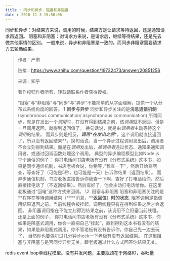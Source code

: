 ```yaml
---
title : 同步和异步，阻塞和非阻塞
date : 2016-11-3 15:56:06
---
```


同步和异步：对结果方来说，调用的时候，结果方是让请求等待返回，还是通知请求再返回。
阻塞和非阻塞：对请求方来说，是请求后，继续等待结果，还是先去做其他事情的区别。
一般来说，异步和非阻塞是一致的。而同步非阻塞需要请求方去轮循结果。

>作者：严肃
>
>链接：https://www.zhihu.com/question/19732473/answer/20851256
>
>来源：知乎
>
>著作权归作者所有，转载请联系作者获得授权。
>
>“阻塞”与"非阻塞"与"同步"与“异步"不能简单的从字面理解，提供一个从分布式系统角度的回答。
>**1.同步与异步**
>同步和异步关注的是**消息通信机制** (synchronous communication/ asynchronous communication)
>所谓同步，就是在发出一个*调用*时，在没有得到结果之前，该*调用*就不返回。但是一旦调用返回，就得到返回值了。
>换句话说，就是由*调用者*主动等待这个*调用*的结果。
>而异步则是相反，***调用\*在发出之后****，这个调用就直接返回了，所以没有返回结果**。换句话说，当一个异步过程调用发出后，调用者不会立刻得到结果。而是在*调用*发出后，*被调用者*通过状态、通知来通知调用者，或通过回调函数处理这个调用。
>典型的异步编程模型比如Node.js
>举个通俗的例子：
>你打电话问书店老板有没有《分布式系统》这本书，如果是同步通信机制，书店老板会说，你稍等，”我查一下"，然后开始查啊查，等查好了（可能是5秒，也可能是一天）告诉你结果（返回结果）。
>而异步通信机制，书店老板直接告诉你我查一下啊，查好了打电话给你，然后直接挂电话了（不返回结果）。然后查好了，他会主动打电话给你。在这里老板通过“回电”这种方式来回调。
>\2. 阻塞与非阻塞
>阻塞和非阻塞关注的是**程序在等待调用结果（****消息，****返回值）时的状态.**
>阻塞调用是指调用结果返回之前，当前线程会被挂起。调用线程只有在得到结果之后才会返回。
>非阻塞调用指在不能立刻得到结果之前，该调用不会阻塞当前线程。
>还是上面的例子，
>你打电话问书店老板有没有《分布式系统》这本书，你如果是阻塞式调用，你会一直把自己“挂起”，直到得到这本书有没有的结果，如果是非阻塞式调用，你不管老板有没有告诉你，你自己先一边去玩了， 当然你也要偶尔过几分钟check一下老板有没有返回结果。
>在这里阻塞与非阻塞与是否同步异步无关。跟老板通过什么方式回答你结果无关。



redis event loop单线程模型。没有并发问题，主要瓶颈在于网络IO，吞吐量